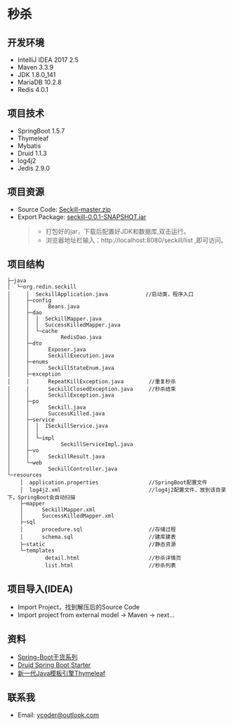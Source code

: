 # 秒杀

## 开发环境
- IntelliJ IDEA 2017 2.5
- Maven 3.3.9
- JDK 1.8.0_141
- MariaDB 10.2.8
- Redis 4.0.1

## 项目技术
- SpringBoot 1.5.7
- Thymeleaf 
- Mybatis
- Druid 1.1.3
- log4j2
- Jedis 2.9.0

## 项目资源
- Source Code:  [Seckill-master.zip](https://github.com/redinw/Seckill/archive/master.zip)
- Export Package:  [seckill-0.0.1-SNAPSHOT.jar](https://github.com/redinw/Seckill/releases/download/v0.0.1/seckill-0.0.1-SNAPSHOT.jar)
	>- 打包好的jar，下载后配置好JDK和数据库,双击运行。
	>- 浏览器地址栏输入：http://localhost:8080/seckill/list ,即可访问。

## 项目结构
```
├─java
│  └─org.redin.seckill
│     │  SeckillApplication.java            //启动类，程序入口
│     ├─config
│     │      Beans.java
│     ├─dao
│     │  │  SeckillMapper.java
│     │  │  SuccessKilledMapper.java
│     │  └─cache
│     │          RedisDao.java
│     ├─dto
│     │      Exposer.java
│     │      SeckillExecution.java
│     ├─enums
│     │      SeckillStateEnum.java
│     ├─exception
│     │      RepeatKillException.java        //重复秒杀
│     │      SeckillClosedException.java     //秒杀结束
│     │      SeckillException.java           
│     ├─po
│     │      Seckill.java
│     │      SuccessKilled.java
│     ├─service
│     │  │  ISeckillService.java
│     │  │  
│     │  └─impl
│     │          SeckillServiceImpl.java
│     ├─vo
│     │      SeckillResult.java
│     └─web
│            SeckillController.java
└─resources
    │  application.properties                //SpringBoot配置文件
    │  log4j2.xml                            //log4j2配置文件，放到该目录下，SpringBoot会自动扫描
    ├─mapper
    │      SeckillMapper.xml
    │      SuccessKilledMapper.xml
    ├─sql
    │      procedure.sql                     //存储过程
    │      schema.sql                        //建库建表
    ├─static                                 //静态资源
    └─templates
            detail.html                      //秒杀详情页
            list.html                        //秒杀列表
```
## 项目导入(IDEA)
- Import Project，找到解压后的Source Code
- Import project from external model -> Maven -> next...

## 资料
- [Spring-Boot干货系列](http://tengj.top/categories/springMVC%E5%B9%B2%E8%B4%A7%E7%B3%BB%E5%88%97/)
- [Druid Spring Boot Starter](https://github.com/alibaba/druid/tree/master/druid-spring-boot-starter)
- [新一代Java模板引擎Thymeleaf](https://www.tianmaying.com/tutorial/using-thymeleaf)

## 联系我
- Email:  ycoder@outlook.com